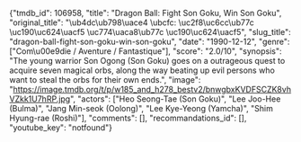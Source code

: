 {"tmdb_id": 106958, "title": "Dragon Ball: Fight Son Goku, Win Son Goku", "original_title": "\ub4dc\ub798\uace4 \ubcfc: \uc2f8\uc6cc\ub77c \uc190\uc624\uacf5 \uc774\uaca8\ub77c \uc190\uc624\uacf5", "slug_title": "dragon-ball-fight-son-goku-win-son-goku", "date": "1990-12-12", "genre": ["Com\u00e9die / Aventure / Fantastique"], "score": "2.0/10", "synopsis": "The young warrior Son Ogong (Son Goku) goes on a outrageous quest to acquire seven magical orbs, along the way beating up evil persons who want to steal the orbs for their own ends.", "image": "https://image.tmdb.org/t/p/w185_and_h278_bestv2/bnwgbxKVDFSCZK8vhVZkk1U7hRP.jpg", "actors": ["Heo Seong-Tae (Son Goku)", "Lee Joo-Hee (Bulma)", "Jang Min-seok (Oolong)", "Lee Kye-Yeong (Yamcha)", "Shim Hyung-rae (Roshi)"], "comments": [], "recommandations_id": [], "youtube_key": "notfound"}